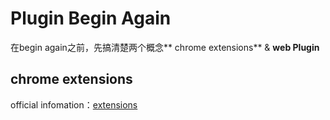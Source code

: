 # Plugin Begin Again

在begin again之前，先搞清楚两个概念** chrome extensions** & **web Plugin**

## chrome extensions

official infomation：[extensions](https://developer.chrome.com/extensions)

